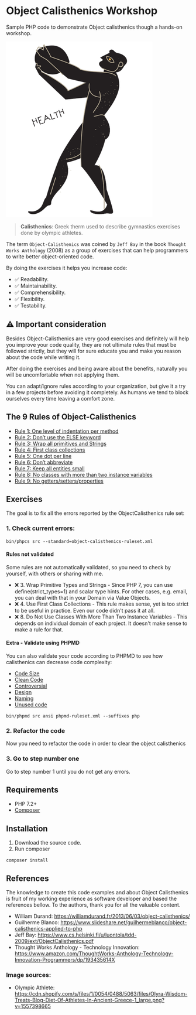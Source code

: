 # Object Calisthenics Workshop

Sample PHP code to demonstrate Object calisthenics though a hands-on workshop.

![Olympic Athlete](assets/images/olympic-athlete.png)

> __Calisthenics__: Greek therm used to describe gymnastics exercises done by olympic athletes.   

The term `Object-Calisthenics` was coined by `Jeff Bay` in the book `Thought Works Anthology` (2008)
as a group of exercises that can help programmers to write better object-oriented code.

By doing the exercises it helps you increase code:

- :white_check_mark: Readability.
- :white_check_mark: Maintainability.
- :white_check_mark: Comprehensibility.
- :white_check_mark: Flexibility.
- :white_check_mark: Testability.

## :warning: Important consideration

Besides Object-Calisthenics are very good exercises and definitely will help you improve your code quality, 
they are not ultimate rules that must be followed strictly, but they will for sure educate you and make you reason
about the code while writing it.

After doing the exercises and being aware about the benefits, naturally you will be uncomfortable when 
not applying them.

You can adapt/ignore rules according to your organization, but give it a try in a few projects before avoiding 
it completely. As humans we tend to block ourselves every time leaving a comfort zone.   

## The 9 Rules of Object-Calisthenics

- [Rule 1: One level of indentation per method](src/Rule1) 
- [Rule 2: Don’t use the ELSE keyword](src/Rule2)
- [Rule 3: Wrap all primitives and Strings](src/Rule3)
- [Rule 4: First class collections](src/Rule4)
- [Rule 5: One dot per line](src/Rule5)
- [Rule 6: Don’t abbreviate](src/Rule6)
- [Rule 7: Keep all entities small](src/Rule7)
- [Rule 8: No classes with more than two instance variables](src/Rule8)
- [Rule 9: No getters/setters/properties](src/Rule9)

## Exercises

The goal is to fix all the errors reported by the ObjectCalisthenics rule set:

### 1. Check current errors:

```shell script
bin/phpcs src --standard=object-calisthenics-ruleset.xml
```
#### Rules not validated

Some rules are not automatically validated, so you need to check by yourself, with others or sharing with me.

- :x: 3. Wrap Primitive Types and Strings - Since PHP 7, you can use define(strict_types=1) and scalar type hints. 
  For other cases, e.g. email, you can deal with that in your Domain via Value Objects.
- :x: 4. Use First Class Collections - This rule makes sense, yet is too strict to be useful in practice. 
  Even our code didn't pass it at all.
- :x: 8. Do Not Use Classes With More Than Two Instance Variables - This depends on individual domain of each project. 
  It doesn't make sense to make a rule for that.

#### Extra - Validate using PHPMD

You can also validate your code according to PHPMD to see how calisthenics can decrease code complexity:

- [Code Size](https://phpmd.org/rules/codesize.html)
- [Clean Code](https://phpmd.org/rules/cleancode.html)
- [Controversial](https://phpmd.org/rules/controversial.html)
- [Design](https://phpmd.org/rules/design.html)
- [Naming](https://phpmd.org/rules/naming.html)
- [Unused code](https://phpmd.org/rules/unused.html)

```shell script
bin/phpmd src ansi phpmd-ruleset.xml --suffixes php
```

### 2. Refactor the code

Now you need to refactor the code in order to clear the object calisthenics

### 3. Go to step number one

Go to step number 1 until you do not get any errors.

## Requirements

- PHP 7.2+
- [Composer](https://getcomposer.org/)

## Installation

1. Download the source code.
2. Run composer

```shell script
composer install
```
  
## References

The knowledge to create this code examples and about Object Calisthenics 
is fruit of my working experience as software developer and based the 
references bellow. To the authors, thank you for all the valuable content. 

- William Durand: https://williamdurand.fr/2013/06/03/object-calisthenics/
- Guilherme Blanco: https://www.slideshare.net/guilhermeblanco/object-calisthenics-applied-to-php  
- Jeff Bay: https://www.cs.helsinki.fi/u/luontola/tdd-2009/ext/ObjectCalisthenics.pdf
- Thought Works Anthology - Technology Innovation: https://www.amazon.com/ThoughtWorks-Anthology-Technology-Innovation-Programmers/dp/193435614X

### Image sources:

- Olympic Athlete: https://cdn.shopify.com/s/files/1/0054/0488/5063/files/Olyra-Wisdom-Treats-Blog-Diet-Of-Athletes-In-Ancient-Greece-1_large.png?v=1557398665